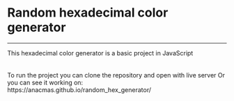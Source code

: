 <h1>Random hexadecimal color generator</h1>
<hr>
This hexadecimal color generator is a basic project in JavaScript<br>
<br>
<br>
To run the project you can clone the repository and open with live server
Or you can see it working on: https://anacmas.github.io/random_hex_generator/
